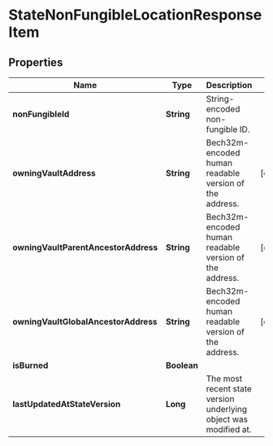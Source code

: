 

# StateNonFungibleLocationResponseItem


## Properties

| Name | Type | Description | Notes |
|------------ | ------------- | ------------- | -------------|
|**nonFungibleId** | **String** | String-encoded non-fungible ID. |  |
|**owningVaultAddress** | **String** | Bech32m-encoded human readable version of the address. |  [optional] |
|**owningVaultParentAncestorAddress** | **String** | Bech32m-encoded human readable version of the address. |  [optional] |
|**owningVaultGlobalAncestorAddress** | **String** | Bech32m-encoded human readable version of the address. |  [optional] |
|**isBurned** | **Boolean** |  |  |
|**lastUpdatedAtStateVersion** | **Long** | The most recent state version underlying object was modified at. |  |



